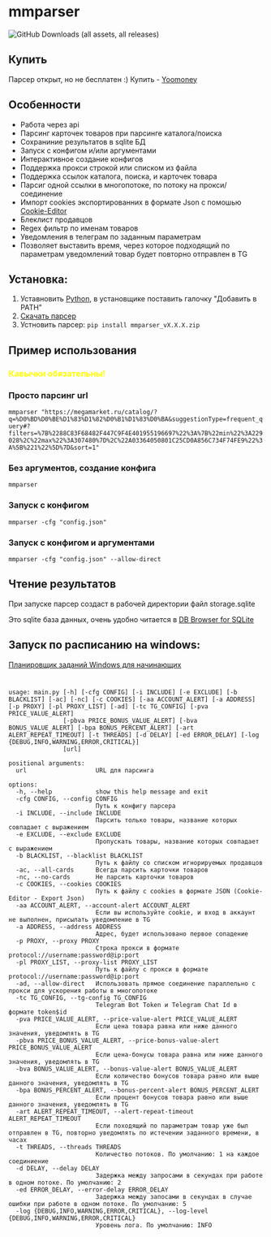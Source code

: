 # mmparser
![GitHub Downloads (all assets, all releases)](https://img.shields.io/github/downloads/xob0t/mmparser/total)
## Купить
Парсер открыт, но не бесплатен :)
Купить - [Yoomoney](https://yoomoney.ru/fundraise/122C5TB8IKI.240412)

## Особенности
* Работа через api
* Парсинг карточек товаров при парсинге каталога/поиска
* Сохраниние результатов в sqlite БД
* Запуск с конфигом и/или аргументами
* Интерактивное создание конфигов
* Поддержка прокси строкой или списком из файла
* Поддержка ссылок каталога, поиска, и карточек товара
* Парсиг одной ссылки в многопотоке, по потоку на прокси/соединение
* Импорт cookies экспортированних в формате Json с помошью [Cookie-Editor](https://chrome.google.com/webstore/detail/hlkenndednhfkekhgcdicdfddnkalmdm)
* Блеклист продавцов
* Regex фильтр по именам товаров
* Уведомления в телеграм по заданным параметрам
* Позволяет выставить время, через которое подходящий по параметрам уведомлений товар будет повторно отправлен в TG

## Установка:
 1. Уставновить [Python](https://www.python.org/downloads/), в установщике поставить галочку "Добавить в PATH"
 2. [Скачать парсер](https://github.com/xob0t/mmparser/releases/latest/)
 3. Устновить парсер: `pip install mmparser_vX.X.X.zip`

## Пример использования
### <span style="color:yellow">Кавычки обязательны!</span>
### Просто парсинг url
`mmparser "https://megamarket.ru/catalog/?q=%D0%BD%D0%BE%D1%83%D1%82%D0%B1%D1%83%D0%BA&suggestionType=frequent_query#?filters=%7B%2288C83F68482F447C9F4E401955196697%22%3A%7B%22min%22%3A229028%2C%22max%22%3A307480%7D%2C%22A03364050801C25CD0A856C734F74FE9%22%3A%5B%221%22%5D%7D&sort=1"`
### Без аргументов, создание конфига
`mmparser`
### Запуск с конфигом
`mmparser -cfg "config.json"`
### Запуск с конфигом и аргументами
`mmparser -cfg "config.json" --allow-direct`

## Чтение результатов
При запуске парсер создаст в рабочей директории файл storage.sqlite

Это sqlite база данных, очень удобно читается в [DB Browser for SQLite](https://sqlitebrowser.org/)

## Запуск по расписанию на windows:
[Планировщик заданий Windows для начинающих](https://remontka.pro/windows-task-scheduler/)

#

```
usage: main.py [-h] [-cfg CONFIG] [-i INCLUDE] [-e EXCLUDE] [-b BLACKLIST] [-ac] [-nc] [-c COOKIES] [-aa ACCOUNT_ALERT] [-a ADDRESS] [-p PROXY] [-pl PROXY_LIST] [-ad] [-tc TG_CONFIG] [-pva PRICE_VALUE_ALERT]    
               [-pbva PRICE_BONUS_VALUE_ALERT] [-bva BONUS_VALUE_ALERT] [-bpa BONUS_PERCENT_ALERT] [-art ALERT_REPEAT_TIMEOUT] [-t THREADS] [-d DELAY] [-ed ERROR_DELAY] [-log {DEBUG,INFO,WARNING,ERROR,CRITICAL}]
               [url]

positional arguments:
  url                   URL для парсинга

options:
  -h, --help            show this help message and exit
  -cfg CONFIG, --config CONFIG
                        Путь к конфигу парсера
  -i INCLUDE, --include INCLUDE
                        Парсить только товары, название которых совпадает с выражением
  -e EXCLUDE, --exclude EXCLUDE
                        Пропускать товары, название которых совпадает с выражением
  -b BLACKLIST, --blacklist BLACKLIST
                        Путь к файлу со списком игнорируемых продавцов
  -ac, --all-cards      Всегда парсить карточки товаров
  -nc, --no-cards       Не парсить карточки товаров
  -c COOKIES, --cookies COOKIES
                        Путь к файлу с cookies в формате JSON (Cookie-Editor - Export Json)
  -aa ACCOUNT_ALERT, --account-alert ACCOUNT_ALERT
                        Если вы используйте cookie, и вход в аккаунт не выполнен, присылать уведомление в TG
  -a ADDRESS, --address ADDRESS
                        Адрес, будет использовано первое сопадение
  -p PROXY, --proxy PROXY
                        Строка прокси в формате protocol://username:password@ip:port
  -pl PROXY_LIST, --proxy-list PROXY_LIST
                        Путь к файлу с прокси в формате protocol://username:password@ip:port
  -ad, --allow-direct   Использовать прямое соединение параллельно с прокси для ускорения работы в многопотоке
  -tc TG_CONFIG, --tg-config TG_CONFIG
                        Telegram Bot Token и Telegram Chat Id в формате token$id
  -pva PRICE_VALUE_ALERT, --price-value-alert PRICE_VALUE_ALERT
                        Если цена товара равна или ниже данного значения, уведомлять в TG
  -pbva PRICE_BONUS_VALUE_ALERT, --price-bonus-value-alert PRICE_BONUS_VALUE_ALERT
                        Если цена-бонусы товара равна или ниже данного значения, уведомлять в TG
  -bva BONUS_VALUE_ALERT, --bonus-value-alert BONUS_VALUE_ALERT
                        Если количество бонусов товара равно или выше данного значения, уведомлять в TG
  -bpa BONUS_PERCENT_ALERT, --bonus-percent-alert BONUS_PERCENT_ALERT
                        Если процент бонусов товара равно или выше данного значения, уведомлять в TG
  -art ALERT_REPEAT_TIMEOUT, --alert-repeat-timeout ALERT_REPEAT_TIMEOUT
                        Если походящий по параметрам товар уже был отправлен в TG, повторно уведомлять по истечении заданного времени, в часах
  -t THREADS, --threads THREADS
                        Количество потоков. По умолчанию: 1 на каждое соединиение
  -d DELAY, --delay DELAY
                        Задержка между запросами в секундах при работе в одном потоке. По умолчанию: 2
  -ed ERROR_DELAY, --error-delay ERROR_DELAY
                        Задержка между запосами в секундах в случае ошибки при работе в одном потоке. По умолчанию: 5
  -log {DEBUG,INFO,WARNING,ERROR,CRITICAL}, --log-level {DEBUG,INFO,WARNING,ERROR,CRITICAL}
                        Уровень лога. По умолчанию: INFO
```
